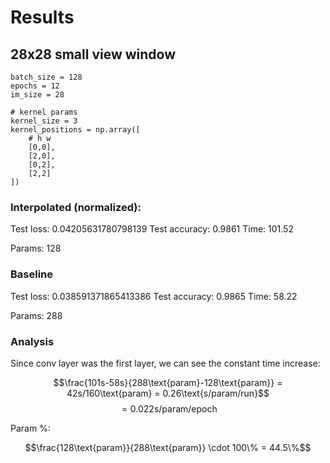# Results

## 28x28 small view window
```
batch_size = 128
epochs = 12
im_size = 28

# kernel params
kernel_size = 3
kernel_positions = np.array([
    # h w 
    [0,0],
    [2,0],
    [0,2],
    [2,2]
])
```

### Interpolated (normalized):
Test loss: 0.04205631780798139
Test accuracy: 0.9861
Time: 101.52

Params: 128

### Baseline
Test loss: 0.038591371865413386
Test accuracy: 0.9865
Time: 58.22

Params: 288


### Analysis
Since conv layer was the first layer, we can see the constant time increase:

$$\frac{101s-58s}{288\text{param}-128\text{param}} = 42s/160\text{param} = 0.26\text{s/param/run}$$
$$=0.022 \text{s/param/epoch}$$

Param %:

$$\frac{128\text{param}}{288\text{param}} \cdot 100\% = 44.5\%$$


